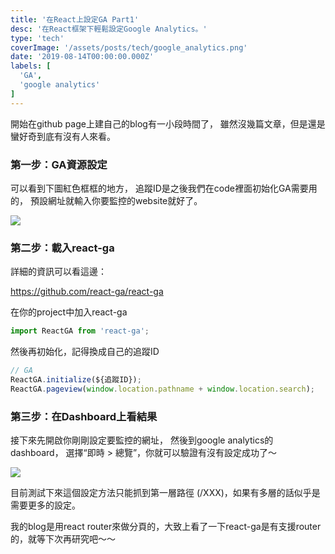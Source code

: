 ```yaml
---
title: '在React上設定GA Part1'
desc: '在React框架下輕鬆設定Google Analytics。'
type: 'tech'
coverImage: '/assets/posts/tech/google_analytics.png'
date: '2019-08-14T00:00:00.000Z'
labels: [
  'GA',
  'google analytics'
]
---
```


開始在github page上建自己的blog有一小段時間了， 雖然沒幾篇文章，但是還是蠻好奇到底有沒有人來看。

### 第一步：GA資源設定

可以看到下圖紅色框框的地方， 追蹤ID是之後我們在code裡面初始化GA需要用的， 預設網址就輸入你要監控的website就好了。

<img src='/assets/posts/tech/ga1/ga1_1.png'/>

### 第二步：載入react-ga

詳細的資訊可以看這邊：

<a href='https://github.com/react-ga/react-ga' target="_blank">https://github.com/react-ga/react-ga</a>

在你的project中加入react-ga

```javascript
import ReactGA from 'react-ga';
```

然後再初始化，記得換成自己的追蹤ID

```javascript
// GA
ReactGA.initialize(${追蹤ID});
ReactGA.pageview(window.location.pathname + window.location.search);
```

### 第三步：在Dashboard上看結果

接下來先開啟你剛剛設定要監控的網址， 然後到google analytics的dashboard， 選擇“即時 > 總覽”，你就可以驗證有沒有設定成功了～

<img src='/assets/posts/tech/ga1/ga1_2.png'/>

目前測試下來這個設定方法只能抓到第一層路徑 (/XXX)，如果有多層的話似乎是需要更多的設定。

我的blog是用react router來做分頁的，大致上看了一下react-ga是有支援router的，就等下次再研究吧～～